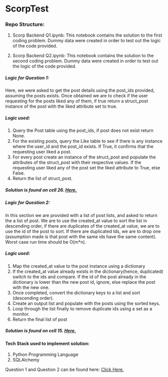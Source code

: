 # ScorpTest

### Repo Structure:
1) Scorp Backend Q1.ipynb: This notebook contains the solution to the first coding problem. Dummy data were created in order to test out the logic of the code provided.

2) Scorp Backend Q2.ipynb: This notebook contains the solution to the second coding problem. Dummy data were created in order to test out the logic of the code provided.

##### Logic for Question 1:

Here, we were asked to get the post details using the post_ids provided, assuming the posts exists. Once obtained we are to check if the user requesting for the posts liked any of them, if true return a struct_post instance of the post with the liked attribute set to true.

##### Logic used:
1) Query the Post table using the post_ids, if post does not exist return None.
2) For the existing posts, query the Like table to see if there is any instance where the user_id and the post_id exists. If True, it confirms that the requesting user liked a post.
3) For every post create an instance of the struct_post and populate the attributes of the struct_post with their respective values. If the requesting user liked any of the post set the liked attribute to True, else False.
4) Return the list of struct_post.

##### Solution is found on cell 26. [Here.](https://github.com/kene111/ScorpTest/blob/main/Scorp%20Backend%20Q1.ipynb)


##### Logic for Question 2:

In this section we are provided with a list of post lists, and asked to return the a list of post. We are to use the created_at value to sort the list in descending order, if there are duplicates of the created_at value, we are to use the id of the post to sort. If there are duplicated Ids, we are to drop one (assumption made is that post with the 
same ids have the same content). Worst case run time should be O(m*n).

##### Logic used:
1) Map the created_at value to the post instance using a dictionary
2) If the created_at value already exists in the dictionary(hence, duplicated) switch to the ids and compare. If the id of the post already in the dictionary is lower 
than the new post id, ignore, else replace the post with the new one.
3) Once completed, convert the dictionary keys to a list and sort (descending order).
4) Create an output list and populate with the posts using the sorted keys.
5) Loop through the list finally to remove duplicate ids using a set as a monitor.
6) Return the final list of post

##### Solution is found on cell 15. [Here.](https://github.com/kene111/ScorpTest/blob/main/Scorp%20Backend%20Q2.ipynb)


#### Tech Stack used to implement solution:
1) Python Programming Language
2) SQLAlchemy


Question 1 and Question 2 can be found here: [Click Here.](https://docs.google.com/document/d/1AA7IxfXNK6xQh5uUBn3qGRC8kUI5FTalPa47hxN370Y/edit)




